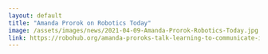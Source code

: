 ```yaml
---
layout: default
title: "Amanda Prorok on Robotics Today"
image: /assets/images/news/2021-04-09-Amanda-Prorok-Robotics-Today.jpg
link: https://robohub.org/amanda-proroks-talk-learning-to-communicate-in-multi-agent-systems-with-video/
---
```

